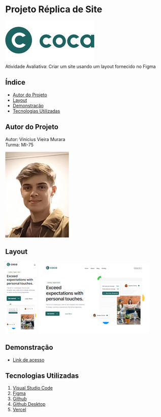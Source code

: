 # Projeto Réplica de Site
![Logo](./img/Logo-2.svg)<br>
Atividade Avaliativa: Criar um site usando um layout fornecido no Figma

## Índice
- <a href="#autor-do-projeto">Autor do Projeto</a>
- <a href="#layout">Layout</a>
- <a href="#demonstração">Demonstração</a>
- <a href="#tecnologias-utilizadas">Tecnologias Utilizadas</a>

## Autor do Projeto
Autor: Vinicius Vieira Murara<br>
Turma: MI-75

<img style="width: 200px" src="./img/autor.jpeg">

## Layout

<img style="width: 100px" src="./img/TelaMobile2.png"> <img style="width: 350px" src="./img/TelaDesktop.png">


## Demonstração
- [Link de acesso](https://site-coca.vercel.app/)

## Tecnologias Utilizadas
1. [Visual Studio Code](https://code.visualstudio.com/)
2. [Figma](https://www.figma.com/pt-br/)
3. [Github](https://github.com/)
4. [Github Desktop](https://github.com/apps/desktop)
5. [Vercel](https://vercel.com/)